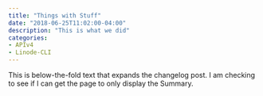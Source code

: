 ```yaml
---
title: "Things with Stuff"
date: "2018-06-25T11:02:00-04:00"
description: "This is what we did"
categories:
- APIv4
- Linode-CLI
---
```

This is below-the-fold text that expands the changelog post. I am checking to see
if I can get the page to only display the Summary.
